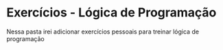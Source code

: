 # Exercícios - Lógica de Programação

Nessa pasta irei adicionar exercícios pessoais para treinar lógica de programação